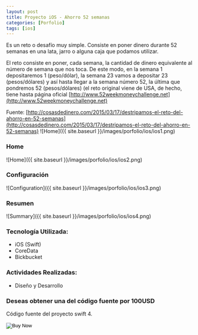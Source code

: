 ```yaml
---
layout: post
title: Proyecto iOS - Ahorro 52 semanas
categories: [Porfolio]
tags: [ios]
---
```

Es un reto o desaf&iacute;o muy simple. Consiste en poner dinero durante 52 semanas en una lata, jarro o alguna caja que podamos utilizar.

El reto consiste en poner, cada semana, la cantidad de dinero equivalente al n&uacute;mero de semana que nos toca. De este modo, en la semana 1 depositaremos 1 (peso/d&oacute;lar), la semana 23 vamos a depositar 23 (pesos/d&oacute;lares) y as&iacute; hasta llegar a la semana n&uacute;mero 52, la &uacute;ltima que pondremos 52 (pesos/d&oacute;lares) (el reto original viene de USA, de hecho, tiene hasta p&aacute;gina oficial [http://www.52weekmoneychallenge.net](http://www.52weekmoneychallenge.net)

Fuente: [http://cosasdedinero.com/2015/03/17/destripamos-el-reto-del-ahorro-en-52-semanas](http://cosasdedinero.com/2015/03/17/destripamos-el-reto-del-ahorro-en-52-semanas)
![Home]({{ site.baseurl }}/images/porfolio/ios/ios1.png)

### Home
![Home]({{ site.baseurl }}/images/porfolio/ios/ios2.png)

### Configuraci&oacute;n
![Configuration]({{ site.baseurl }}/images/porfolio/ios/ios3.png)

### Resumen
![Summary]({{ site.baseurl }}/images/porfolio/ios/ios4.png)


### Tecnolog&iacute;a Utilizada:
 - iOS (Swift)
 - CoreData
 - Bickbucket

### Actividades Realizadas:
 - Diseño y Desarrollo
 
 
### Deseas obtener una del código fuente por 100USD

Código fuente del proyecto swift 4.

<form action="https://www.paypal.com/cgi-bin/webscr" method="post">
  <!-- Identify your business so that you can collect the payments. -->
  <input type="hidden" name="business" value="jeisson@gmail.com">

  <!-- Specify a Buy Now button. -->
  <input type="hidden" name="cmd" value="_xclick">

  <!-- Specify details about the item that buyers will purchase. -->
  <input type="hidden" name="item_name" value="Código Fuente">
  <input type="hidden" name="amount" value="100">
  <input type="hidden" name="currency_code" value="USD">

  <!-- Display the payment button. -->
  <input type="image" name="submit" border="0"
  src="https://www.paypalobjects.com/en_US/i/btn/btn_buynow_LG.gif"
  alt="Buy Now">
  <img alt="" border="0" width="1" height="1"
  src="https://www.paypalobjects.com/en_US/i/scr/pixel.gif" >
</form>